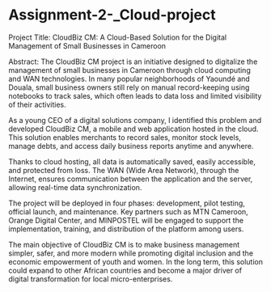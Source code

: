 # Assignment-2-_Cloud-project
Project Title:
CloudBiz CM: A Cloud-Based Solution for the Digital Management of Small Businesses in Cameroon

Abstract:
The CloudBiz CM project is an initiative designed to digitalize the management of small businesses in Cameroon through cloud computing and WAN technologies. In many popular neighborhoods of Yaoundé and Douala, small business owners still rely on manual record-keeping using notebooks to track sales, which often leads to data loss and limited visibility of their activities.

As a young CEO of a digital solutions company, I identified this problem and developed CloudBiz CM, a mobile and web application hosted in the cloud. This solution enables merchants to record sales, monitor stock levels, manage debts, and access daily business reports anytime and anywhere.

Thanks to cloud hosting, all data is automatically saved, easily accessible, and protected from loss. The WAN (Wide Area Network), through the Internet, ensures communication between the application and the server, allowing real-time data synchronization.

The project will be deployed in four phases: development, pilot testing, official launch, and maintenance. Key partners such as MTN Cameroon, Orange Digital Center, and MINPOSTEL will be engaged to support the implementation, training, and distribution of the platform among users.

The main objective of CloudBiz CM is to make business management simpler, safer, and more modern while promoting digital inclusion and the economic empowerment of youth and women. In the long term, this solution could expand to other African countries and become a major driver of digital transformation for local micro-enterprises.
